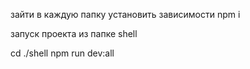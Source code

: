 зайти в каждую папку установить зависимости
npm i

запуск проекта из папке shell

cd ./shell
npm run dev:all
